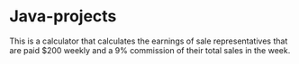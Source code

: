 # Java-projects
This is a calculator that calculates the earnings of sale representatives that are paid $200 weekly and a 9% commission of their total sales in the week. 

